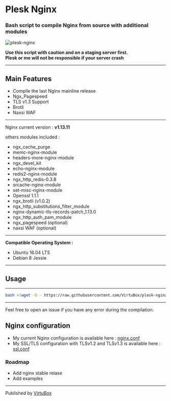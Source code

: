 # Plesk Nginx 
### Bash script to compile Nginx from source with additional modules

![plesk-nginx](https://raw.githubusercontent.com/VirtuBox/plesk-nginx/master/plesk-nginx.png)

**Use this script with caution and on a staging server first.**  
**Plesk or me will not be responsible if your server crash**  

-----
## Main Features
* Compile the last Nginx mainline release
* Ngx_Pagespeed
* TLS v1.3 Support
* Brotli 
* Naxsi WAF

-----
Nginx current version : **v1.13.11**

others modules included :
* ngx_cache_purge
* memc-nginx-module
* headers-more-nginx-module
* ngx_devel_kit
* echo-nginx-module
* redis2-nginx-module
* ngx_http_redis-0.3.8
* srcache-nginx-module
* set-misc-nginx-module
* Openssl 1.1.1
* ngx_brotli (v1.0.2)
* ngx_http_substitutions_filter_module
* nginx-dynamic-tls-records-patch_1.13.0
* ngx_http_auth_pam_module
* ngx_pagespeed (optional)
* naxsi WAF (optional)  

-----

**Compatible Operating System :**
* Ubuntu 16.04 LTS
* Debian 8 Jessie

-----

## Usage 
-----

```bash
bash <(wget -O - https://raw.githubusercontent.com/VirtuBox/plesk-nginx/master/plesk-nginx.sh)
```


-----
  
Feel free to open an issue if you have any error during the compilation.

## Nginx configuration

* My current Nginx configuration is available here : [nginx.conf](https://github.com/VirtuBox/plesk-nginx/blob/master/etc/nginx/nginx.conf)
* My SSL/TLS configuration with TLSv1.2 and TLSv1.3 is available here : [ssl.conf](https://github.com/VirtuBox/plesk-nginx/blob/master/etc/nginx/conf.d/ssl.conf)

### Roadmap

- Add nginx stable relase 
- Add examples 

-----
Published by <a href="https://virtubox.net" title="VirtuBox">VirtuBox</a>
